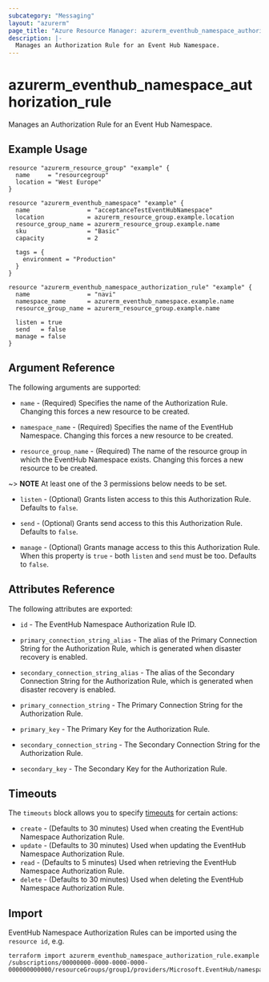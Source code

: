 ```yaml
---
subcategory: "Messaging"
layout: "azurerm"
page_title: "Azure Resource Manager: azurerm_eventhub_namespace_authorization_rule"
description: |-
  Manages an Authorization Rule for an Event Hub Namespace.
---
```


# azurerm_eventhub_namespace_authorization_rule

Manages an Authorization Rule for an Event Hub Namespace.

## Example Usage

```hcl
resource "azurerm_resource_group" "example" {
  name     = "resourcegroup"
  location = "West Europe"
}

resource "azurerm_eventhub_namespace" "example" {
  name                = "acceptanceTestEventHubNamespace"
  location            = azurerm_resource_group.example.location
  resource_group_name = azurerm_resource_group.example.name
  sku                 = "Basic"
  capacity            = 2

  tags = {
    environment = "Production"
  }
}

resource "azurerm_eventhub_namespace_authorization_rule" "example" {
  name                = "navi"
  namespace_name      = azurerm_eventhub_namespace.example.name
  resource_group_name = azurerm_resource_group.example.name

  listen = true
  send   = false
  manage = false
}
```

## Argument Reference

The following arguments are supported:

* `name` - (Required) Specifies the name of the Authorization Rule. Changing this forces a new resource to be created.

* `namespace_name` - (Required) Specifies the name of the EventHub Namespace. Changing this forces a new resource to be created.

* `resource_group_name` - (Required) The name of the resource group in which the EventHub Namespace exists. Changing this forces a new resource to be created.

~> **NOTE** At least one of the 3 permissions below needs to be set.

* `listen` - (Optional) Grants listen access to this this Authorization Rule. Defaults to `false`.

* `send` - (Optional) Grants send access to this this Authorization Rule. Defaults to `false`.

* `manage` - (Optional) Grants manage access to this this Authorization Rule. When this property is `true` - both `listen` and `send` must be too. Defaults to `false`.

## Attributes Reference

The following attributes are exported:

* `id` - The EventHub Namespace Authorization Rule ID.

* `primary_connection_string_alias` - The alias of the Primary Connection String for the Authorization Rule, which is generated when disaster recovery is enabled.

* `secondary_connection_string_alias` - The alias of the Secondary Connection String for the Authorization Rule, which is generated when disaster recovery is enabled.

* `primary_connection_string` - The Primary Connection String for the Authorization Rule.

* `primary_key` - The Primary Key for the Authorization Rule.

* `secondary_connection_string` - The Secondary Connection String for the Authorization Rule.

* `secondary_key` - The Secondary Key for the Authorization Rule.

## Timeouts

The `timeouts` block allows you to specify [timeouts](https://www.terraform.io/language/resources/syntax#operation-timeouts) for certain actions:

* `create` - (Defaults to 30 minutes) Used when creating the EventHub Namespace Authorization Rule.
* `update` - (Defaults to 30 minutes) Used when updating the EventHub Namespace Authorization Rule.
* `read` - (Defaults to 5 minutes) Used when retrieving the EventHub Namespace Authorization Rule.
* `delete` - (Defaults to 30 minutes) Used when deleting the EventHub Namespace Authorization Rule.

## Import

EventHub Namespace Authorization Rules can be imported using the `resource id`, e.g.

```shell
terraform import azurerm_eventhub_namespace_authorization_rule.example /subscriptions/00000000-0000-0000-0000-000000000000/resourceGroups/group1/providers/Microsoft.EventHub/namespaces/namespace1/authorizationRules/rule1
```
